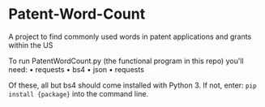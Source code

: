 # Patent-Word-Count

A project to find commonly used words in patent applications and grants within the US

To run PatentWordCount.py (the functional program in this repo) you'll need:
  • requests
  • bs4
  • json
  • requests

Of these, all but bs4 should come installed with Python 3. If not, enter:
  ```pip install {package}```
into the command line.
